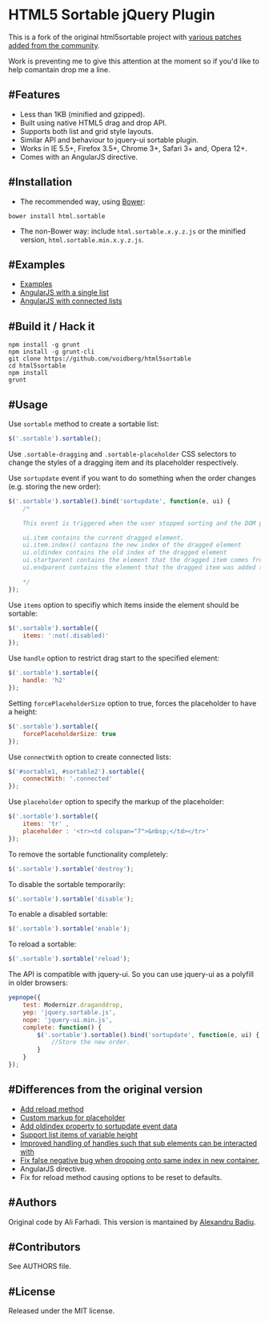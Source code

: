 HTML5 Sortable jQuery Plugin
============================

This is a fork of the original html5sortable project with [various patches added from the community](#differences-from-the-original-version).

Work is preventing me to give this attention at the moment so if you'd like to help comantain drop me a line.

#Features
--------
* Less than 1KB (minified and gzipped).
* Built using native HTML5 drag and drop API.
* Supports both list and grid style layouts.
* Similar API and behaviour to jquery-ui sortable plugin.
* Works in IE 5.5+, Firefox 3.5+, Chrome 3+, Safari 3+ and, Opera 12+.
* Comes with an AngularJS directive.

#Installation
---

* The recommended way, using [Bower](http://bower.io):

``` 
bower install html.sortable 
```
* The non-Bower way: include ```html.sortable.x.y.z.js``` or the minified version, ```html.sortable.min.x.y.z.js```.


#Examples
---

* [Examples](http://htmlpreview.github.io/?https://github.com/voidberg/html5sortable/blob/master/examples/examples.html)
* [AngularJS with a single list](http://htmlpreview.github.io/?https://github.com/voidberg/html5sortable/blob/master/examples/angular-single.html)
* [AngularJS with connected lists](http://htmlpreview.github.io/?https://github.com/voidberg/html5sortable/blob/master/examples/angular-connected.html)


#Build it / Hack it
---

```
npm install -g grunt
npm install -g grunt-cli
git clone https://github.com/voidberg/html5sortable
cd html5sortable
npm install
grunt
```

#Usage
---

Use `sortable` method to create a sortable list:

``` javascript
$('.sortable').sortable();
```
Use `.sortable-dragging` and `.sortable-placeholder` CSS selectors to change the styles of a dragging item and its placeholder respectively.

Use `sortupdate` event if you want to do something when the order changes (e.g. storing the new order):

``` javascript
$('.sortable').sortable().bind('sortupdate', function(e, ui) {
    /*

    This event is triggered when the user stopped sorting and the DOM position has changed.

    ui.item contains the current dragged element.
    ui.item.index() contains the new index of the dragged element
    ui.oldindex contains the old index of the dragged element
    ui.startparent contains the element that the dragged item comes from
    ui.endparent contains the element that the dragged item was added to

    */
});
```

Use `items` option to specifiy which items inside the element should be sortable:

``` javascript
$('.sortable').sortable({
    items: ':not(.disabled)'
});
```
Use `handle` option to restrict drag start to the specified element:

``` javascript
$('.sortable').sortable({
    handle: 'h2'
});
```
Setting `forcePlaceholderSize` option to true, forces the placeholder to have a height:

``` javascript
$('.sortable').sortable({
    forcePlaceholderSize: true
});
```

Use `connectWith` option to create connected lists:

``` javascript
$('#sortable1, #sortable2').sortable({
    connectWith: '.connected'
});
```

Use `placeholder` option to specify the markup of the placeholder:

``` javascript
$('.sortable').sortable({
	items: 'tr' ,
	placeholder : '<tr><td colspan="7">&nbsp;</td></tr>'
});
```

To remove the sortable functionality completely:

``` javascript
$('.sortable').sortable('destroy');
```

To disable the sortable temporarily:

``` javascript
$('.sortable').sortable('disable');
```

To enable a disabled sortable:

``` javascript
$('.sortable').sortable('enable');
```

To reload a sortable:

``` javascript
$('.sortable').sortable('reload');
```

The API is compatible with jquery-ui. So you can use jquery-ui as a polyfill in older browsers:

``` javascript
yepnope({
    test: Modernizr.draganddrop,
    yep: 'jquery.sortable.js',
    nope: 'jquery-ui.min.js',
    complete: function() {
        $('.sortable').sortable().bind('sortupdate', function(e, ui) {
            //Store the new order.
        }
    }
});
```

#Differences from the original version
---

* [Add reload method](https://github.com/farhadi/html5sortable/pull/61)
* [Custom markup for placeholder](https://github.com/farhadi/html5sortable/pull/33)
* [Add oldindex property to sortupdate event data](https://github.com/farhadi/html5sortable/pull/27)
* [Support list items of variable height](https://github.com/farhadi/html5sortable/pull/56)
* [Improved handling of handles such that sub elements can be interacted with](https://github.com/farhadi/html5sortable/pull/67)
* [Fix false negative bug when dropping onto same index in new container.](https://github.com/farhadi/html5sortable/pull/66)
* AngularJS directive.
* Fix for reload method causing options to be reset to defaults.


#Authors
---

Original code by Ali Farhadi. This version is mantained by [Alexandru Badiu](http://ctrlz.ro).

#Contributors
---

See AUTHORS file.

#License
---
Released under the MIT license.
